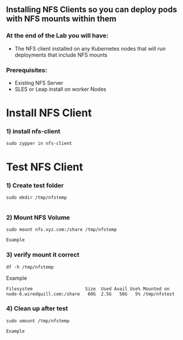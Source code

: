 ## Installing NFS Clients so you can deploy pods with NFS mounts within them

### At the end of the Lab you will have:
* The NFS client installed on any Kubernetes nodes that will run deployments that include NFS mounts

### Prerequisites:

  * Existing NFS Server
  * SLES or Leap install on worker Nodes


# Install NFS Client


### 1) install nfs-client
```
sudo zypper in nfs-client

```

# Test NFS Client

### 1) Create test folder
```
sudo mkdir /tmp/nfstemp


```

### 2) Mount NFS Volume 
```
sudo mount nfs.xyz.com:/share /tmp/nfstemp

Example
```

### 3) verify mount it correct
```
df -h /tmp/nfstemp
```

Example
```
Filesystem                    Size  Used Avail Use% Mounted on
node-6.wiredquill.com:/share   60G  2.5G   56G   5% /tmp/nfstest
```
### 4) Clean up after test
```
sudo umount /tmp/nfstemp

Example
```
